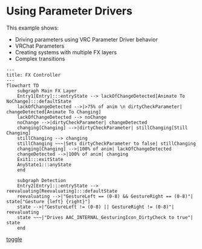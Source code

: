 # Using Parameter Drivers

This example shows:

- Driving parameters using VRC Parameter Driver behavior
- VRChat Parameters
- Creating systems with multiple FX layers
- Complex transitions

```mermaid
---
title: FX Controller
---
flowchart TD
    subgraph Main FX Layer
    Entry1[Entry]:::entryState --> lackOfChangeDetected[Animate To NoChange]:::defaultState
    lackOfChangeDetected -->|>75% of anim \n dirtyCheckParameter| changeDetected[Animate To Changing]
    lackOfChangeDetected --> noChange
    noChange -->|dirtyCheckParameter| changeDetected
    changing[Changing] -->|dirtyCheckParameter| stillChanging[Still Changing]
    stillChanging --> changing
    stillChanging ~~~|Sets dirtyCheckParameter to false| stillChanging
    changing[Changing] -->|100% of anim| lackOfChangeDetected
    changeDetected -->|100% of anim| changing
    Exit1:::exitState
    AnyState1:::anyState
    end

    subgraph Detection
    Entry2[Entry]:::entryState --> reevaluating[Reevaluating]:::defaultState
    reevaluating -->|"GestureLeft == (0-8) && GestureRight == (0-8)"| state["Gesture {left} {right}"]
    state -->|"GestureLeft != (0-8) || GestureRight != (0-8)"| reevaluating
    state ~~~|"Drives AAC_INTERNAL_GesturingIcon_DirtyCheck to true"| state
    end
```

[toggle](https://raw.githubusercontent.com/Happyrobot33/av3-animator-as-code/main/Packages/com.happyrobot33.animatorascode/Editor/Framework/Examples/GenExample3_Gesturing.cs ":include :type=code csharp")
